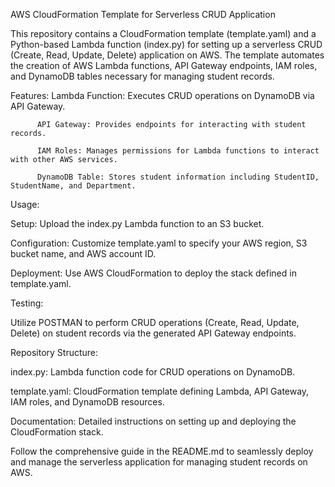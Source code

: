 AWS CloudFormation Template for Serverless CRUD Application

This repository contains a CloudFormation template (template.yaml) and a Python-based Lambda function (index.py) for setting up a serverless CRUD (Create, Read, Update, Delete) application on AWS. The template automates the creation of AWS Lambda functions, API Gateway endpoints, IAM roles, and DynamoDB tables necessary for managing student records.

Features: Lambda Function: Executes CRUD operations on DynamoDB via API Gateway.

          API Gateway: Provides endpoints for interacting with student records.

          IAM Roles: Manages permissions for Lambda functions to interact with other AWS services.

          DynamoDB Table: Stores student information including StudentID, StudentName, and Department.


Usage:

Setup: Upload the index.py Lambda function to an S3 bucket.

Configuration: Customize template.yaml to specify your AWS region, S3 bucket name, and AWS account ID.

Deployment: Use AWS CloudFormation to deploy the stack defined in template.yaml.


Testing: 

Utilize POSTMAN to perform CRUD operations (Create, Read, Update, Delete) on student records via the generated API Gateway endpoints.


Repository Structure:

index.py: Lambda function code for CRUD operations on DynamoDB.

template.yaml: CloudFormation template defining Lambda, API Gateway, IAM roles, and DynamoDB resources.

Documentation: Detailed instructions on setting up and deploying the CloudFormation stack.

Follow the comprehensive guide in the README.md to seamlessly deploy and manage the serverless application for managing student records on AWS.
